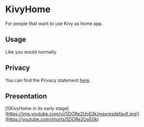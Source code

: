 # KivyHome
For people that want to use Kivy as home app.

## Usage
Like you would normally.

## Privacy
You can find the Privacy statement [here](https://github.com/kuzeyron/KivyHome/blob/main/PRIVACY.md).

## Presentation
[![KivyHome in its early stage]
(https://img.youtube.com/vi/5DORe2UoE0k/maxresdefault.jpg)]
(https://youtube.com/shorts/5DORe2UoE0k)